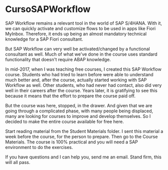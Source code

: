# CursoSAPWorkflow

SAP Workflow remains a relevant tool in the world of SAP S/4HANA. With it, we can quickly activate and customize flows to be used in apps like Fiori MyInbox. Therefore, it ends up being an almost mandatory technical knowledge for a SAP Fiori consultant.

But SAP Workflow can very well be activated/changed by a functional consultant as well. Much of what we've done in the course uses standard functionality that doesn't require ABAP knowledge.

In mid-2017, when I was teaching free courses, I created this SAP Workflow course. Students who had tried to learn before were able to understand much better and, after the course, actually started working with SAP Workflow as well. Other students, who had never had contact, also did very well in their careers after the course. Years later, it is gratifying to see this because it means that the effort to prepare the course paid off.

But the course was here, stopped, in the drawer. And given that we are going through a complicated phase, with many people being displaced, many are looking for courses to improve and develop themselves. So I decided to make the entire course available for free here.

Start reading material from the Student Materials folder. I sent this material a week before the course, for the person to prepare. Then go to the Course Materials. The course is 100% practical and you will need a SAP environment to do the exercises.

If you have questions and I can help you, send me an email. Stand firm, this will all pass.
